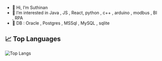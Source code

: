 - 👋 Hi, I’m Suthinan
- 👀 I’m interested in Java , JS , React, python , c++ , arduino , modbus , BI , RPA
- 💞️ DB : Oracle , Postgres , MSSql , MySQL , sqlite



## 📈 Top Languages

![Top Langs](https://github-readme-stats.vercel.app/api/top-langs/?username=fulloption&layout=compact&theme=radical)
